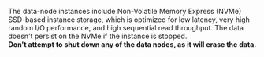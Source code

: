 <a id="data-node-shutdown-note"></a>The data-node instances include Non-Volatile Memory Express (NVMe) SSD-based instance storage, which is optimized for low latency, very high random I/O performance, and high sequential read throughput.
The data doesn't persist on the NVMe if the instance is stopped.
<br/>
**Don't attempt to shut down any of the data nodes, as it will erase the data.**
<!-- [c-cloud-data-node-shutdown] -->

